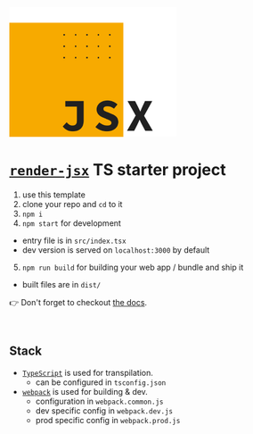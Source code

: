 <img src="/render-jsx-logo.svg" width="300"/>

# [`render-jsx`](https://loreanvictor.github.io/render-jsx/) TS starter project

1. use this template
2. clone your repo and `cd` to it
3. `npm i`
4. `npm start` for development 
  - entry file is in `src/index.tsx`
  - dev version is served on `localhost:3000` by default
5. `npm run build` for building your web app / bundle and ship it
  - built files are in `dist/`

👉 Don't forget to checkout [the docs](https://loreanvictor.github.io/render-jsx/).

<br>

## Stack

- [`TypeScript`](https://www.typescriptlang.org) is used for transpilation.
  - can be configured in `tsconfig.json`
- [`webpack`](https://webpack.js.org) is used for building & dev.
  - configuration in `webpack.common.js`
  - dev specific config in `webpack.dev.js`
  - prod specific config in `webpack.prod.js`

